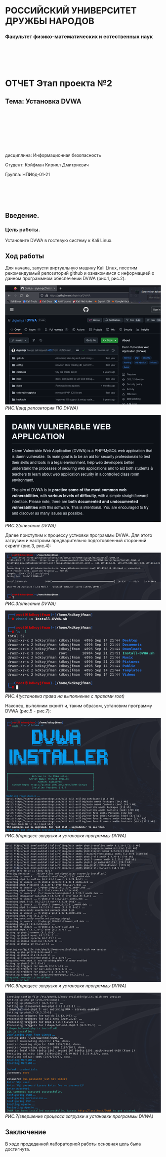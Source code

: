 # РОССИЙСКИЙ УНИВЕРСИТЕТ ДРУЖБЫ НАРОДОВ

### Факультет физико-математических и естественных наук 

<br/>
<br/>
<br/>
<br/>

ОТЧЕТ
Этап проекта №2
===============
## Тема: Установка DVWA

<br/>
<br/>
<br/>
<br/>
<br/>
<br/>
<br/>
<br/>
дисциплина:  Информационная безопасность

Студент: Койфман Кирилл Дмитриевич

Группа: НПИбд-01-21

<br/>
<br/>
<br/>
<br/>

## Введение.
### Цель работы.
Установите DVWA в гостевую систему к Kali Linux.

## Ход работы
Для начала, запусти виртуальную машину Kali Linux, посетим рекомендуемый репозиторий github и ознакомимся с информацией о данном программном обеспечении DVWA (рис.1, рис.2):

![pic](https://raw.githubusercontent.com/KirillKoifman/study_2024-2025_infosec/master/personal-project/stage2/Screenshots/Screenshot_1.png)
<br/>*РИС.1(вид репозитория ПО DVWA)*

![pic](https://raw.githubusercontent.com/KirillKoifman/study_2024-2025_infosec/master/personal-project/stage2/Screenshots/Screenshot_2.png)
<br/>*РИС.2(описание DVWA)*

Далее приступим к процессу устновки программы DVWA. Для этого загрузим и настроим предварительно подготовленный сторонний скрипт (рис.3, рис.4):

![pic](https://raw.githubusercontent.com/KirillKoifman/study_2024-2025_infosec/master/personal-project/stage2/Screenshots/Screenshot_3.png)
<br/>*РИС.3(описание DVWA)*

![pic](https://raw.githubusercontent.com/KirillKoifman/study_2024-2025_infosec/master/personal-project/stage2/Screenshots/Screenshot_4.png)
<br/>*РИС.4(установка права на выполнение с правами root)*

Наконец, выполним скрипт и, таким образом, установим программу DVWA (рис.5 - рис.7):

![pic](https://raw.githubusercontent.com/KirillKoifman/study_2024-2025_infosec/master/personal-project/stage2/Screenshots/Screenshot_5.png)
<br/>*РИС.5(процесс загрузки и установки программы DVWA)*

![pic](https://raw.githubusercontent.com/KirillKoifman/study_2024-2025_infosec/master/personal-project/stage2/Screenshots/Screenshot_6.png)
<br/>*РИС.6(процесс загрузки и установки программы DVWA)*

![pic](https://raw.githubusercontent.com/KirillKoifman/study_2024-2025_infosec/master/personal-project/stage2/Screenshots/Screenshot_7.png)
<br/>*РИС.7(звершение процесса загрузки и установки программы DVWA)*

## Заключение
В ходе продеданной лабораторной работы основная цель была достигнута.